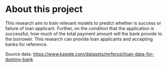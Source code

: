 # About this project
This research aim to train relevant models to predict whether is success or failure of loan applicant. 
Further, on the condition that the application is successful, how much of the total payment amount will the bank provide to the borrower. 
This research can provide loan applicants and accepting banks for reference.

Source data: https://www.kaggle.com/datasets/mrferozi/loan-data-for-dummy-bank

